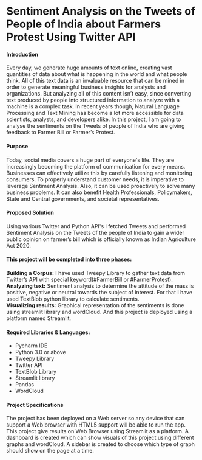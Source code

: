 <h1>Sentiment Analysis on the Tweets of People of India about Farmers Protest Using Twitter API</h1>

<h4>Introduction</h4>
<p>Every day, we generate huge amounts of text online, creating vast quantities of data about what is happening in the world and what people think. All of this text data is an invaluable resource that can be mined in order to generate meaningful business insights for analysts and organizations. But analyzing all of this content isn’t easy, since converting text produced by people into structured information to analyze with a machine is a complex task. In recent years though, Natural Language Processing and Text Mining has become a lot more accessible for data scientists, analysts, and developers alike. In this project, I am going to analyse the sentiments on the Tweets of people of India who are giving feedback to Farmer Bill or Farmer’s Protest. </p>

<h4>Purpose</h4>
<p>Today, social media covers a huge part of everyone's life. They are increasingly becoming the platform of communication for every means. Businesses can effectively utilize this by carefully listening and monitoring consumers. To properly understand customer needs, it is imperative to leverage Sentiment Analysis. Also, it can be used proactively to solve many business problems. It can also benefit Health Professionals, Policymakers, State and Central governments, and societal representatives.</p>

<h4>Proposed Solution</h4>
<p>Using various Twitter and Python API's I fetched Tweets and performed Sentiment Analysis on the Tweets of the people of India to gain a wider public opinion on farmer’s bill which is officially known as Indian Agriculture Act 2020. </p>

<h4>This project will be completed into three phases:</h4>
<p>
  <b>Building a Corpus:</b> I have used Tweepy Library to gather text data from Twitter’s API with special keyword(#FarmerBill or #FarmerProtest).<br>
<b>Analyzing text:</b> Sentiment analysis to determine the attitude of the mass is positive, negative or neutral towards the subject of interest. For that I have used TextBlob python library to calculate sentiments.<br>
<b>Visualizing results:</b> Graphical representation of the sentiments is done using streamlit library and wordCloud. And this project is deployed using a platform named Streamlit.</p>

<h4>Required Libraries & Languages:</h4>
<ul>
<li>Pycharm IDE</li>
<li>Python 3.0 or above</li>
<li>Tweepy Library</li>
<li>Twitter API</li>
<li>TextBlob Library</li>
<li>Streamlit library</li>
<li>Pandas</li>
<li>WordCloud</li>
</ul>  

<h4>Project Specifications</h4>
The project has been deployed on a Web server so any device that can support a Web browser with HTML5 support will be able to run the app. This project give results on Web Browser using Streamlit as a platform. A dashboard is created which can show visuals of this project using different graphs and wordCloud. A sidebar is created to choose which type of graph should show on the page at a time.


